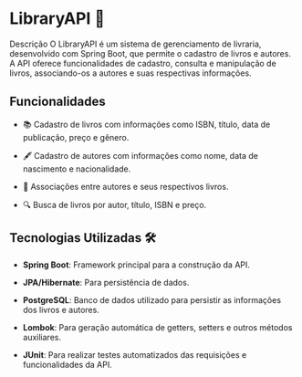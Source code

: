# LibraryAPI 📖

Descrição
O LibraryAPI é um sistema de gerenciamento de livraria, desenvolvido com Spring Boot, que permite o cadastro de livros e autores. A API oferece funcionalidades de cadastro, consulta e manipulação de livros, associando-os a autores e suas respectivas informações.

## Funcionalidades
- 📚 Cadastro de livros com informações como ISBN, título, data de publicação, preço e gênero.

- 🖋️ Cadastro de autores com informações como nome, data de nascimento e nacionalidade.

- 📖 Associações entre autores e seus respectivos livros.

- 🔍 Busca de livros por autor, título, ISBN e preço.

## Tecnologias Utilizadas 🛠️
- **Spring Boot**: Framework principal para a construção da API.

- **JPA/Hibernate**: Para persistência de dados.

- **PostgreSQL**: Banco de dados utilizado para persistir as informações dos livros e autores.

- **Lombok**: Para geração automática de getters, setters e outros métodos auxiliares.

- **JUnit**: Para realizar testes automatizados das requisições e funcionalidades da API.

